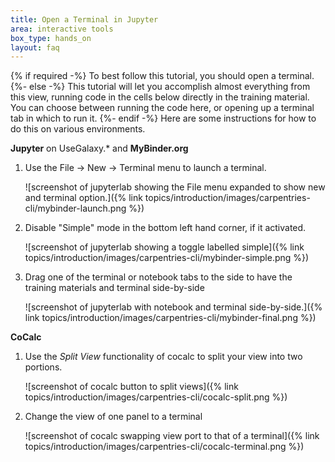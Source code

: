 ```yaml
---
title: Open a Terminal in Jupyter
area: interactive tools
box_type: hands_on
layout: faq
---
```


{% if required -%}
To best follow this tutorial, you should open a terminal.
{%- else -%}
This tutorial will let you accomplish almost everything from this view, running code in the cells below directly in the training material. You can choose between running the code here, or opening up a terminal tab in which to run it.
{%- endif -%}
Here are some instructions for how to do this on various environments.

**Jupyter** on UseGalaxy.\* and **MyBinder.org**

1. Use the File → New → Terminal menu to launch a terminal.

   ![screenshot of jupyterlab showing the File menu expanded to show new and terminal option.]({% link topics/introduction/images/carpentries-cli/mybinder-launch.png %})

2. Disable "Simple" mode in the bottom left hand corner, if it activated.

   ![screenshot of jupyterlab showing a toggle labelled simple]({% link topics/introduction/images/carpentries-cli/mybinder-simple.png %})

3. Drag one of the terminal or notebook tabs to the side to have the training materials and terminal side-by-side

   ![screenshot of jupyterlab with notebook and terminal side-by-side.]({% link topics/introduction/images/carpentries-cli/mybinder-final.png %})

**CoCalc**

1. Use the *Split View* functionality of cocalc to split your view into two portions.

   ![screenshot of cocalc button to split views]({% link topics/introduction/images/carpentries-cli/cocalc-split.png %})

2. Change the view of one panel to a terminal

   ![screenshot of cocalc swapping view port to that of a terminal]({% link topics/introduction/images/carpentries-cli/cocalc-terminal.png %})

